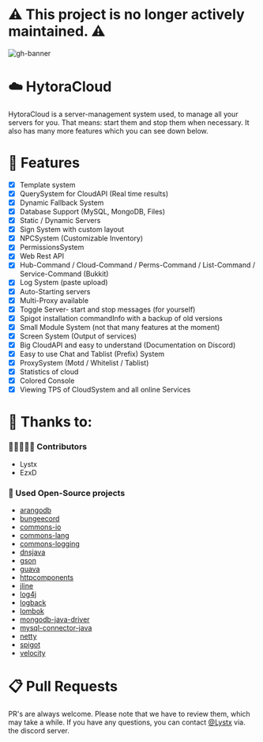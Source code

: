 # ⚠️ This project is no longer actively maintained. ⚠️
![gh-banner](https://user-images.githubusercontent.com/53837207/125361395-88250500-e36d-11eb-9a80-8381b4b98992.png)
# ☁️ HytoraCloud
HytoraCloud is a server-management system used, to manage all your servers for you. That means: start them and stop them when necessary. It also has many more features which you can see down below.
# 📑 Features
- [X] Template system
- [X] QuerySystem for CloudAPI (Real time results)
- [X] Dynamic Fallback System
- [X] Database Support (MySQL, MongoDB, Files)
- [X] Static / Dynamic Servers
- [X] Sign System with custom layout
- [X] NPCSystem (Customizable Inventory)
- [X] PermissionsSystem
- [X] Web Rest API
- [X] Hub-Command / Cloud-Command / Perms-Command / List-Command / Service-Command (Bukkit)
- [X] Log System (paste upload)
- [X] Auto-Starting servers
- [X] Multi-Proxy available
- [X] Toggle Server- start and stop messages (for yourself)
- [X] Spigot installation commandInfo with a backup of old versions
- [X] Small Module System (not that many features at the moment)
- [X] Screen System (Output of services)
- [X] Big CloudAPI and easy to understand (Documentation on Discord)
- [X] Easy to use Chat and Tablist (Prefix) System
- [X] ProxySystem (Motd / Whitelist / Tablist)
- [X] Statistics of cloud
- [X] Colored Console
- [X] Viewing TPS of CloudSystem and all online Services
# 🙏 Thanks to:
### 🧑🏻‍🤝‍🧑🏻 Contributors
* Lystx
* EzxD
### 🚧 Used Open-Source projects
* [arangodb](https://github.com/arangodb/arangodb)
* [bungeecord](https://github.com/SpigotMC/BungeeCord)
* [commons-io](https://github.com/apache/commons-io)
* [commons-lang](https://github.com/apache/commons-lang)
* [commons-logging](https://github.com/apache/commons-logging)
* [dnsjava](https://github.com/dnsjava/dnsjava)
* [gson](https://github.com/google/gson)
* [guava](https://github.com/google/guava)
* [httpcomponents](https://github.com/apache/httpcomponents-core)
* [jline](https://github.com/jline/jline3)
* [log4j](https://github.com/apache/log4j)
* [logback](https://github.com/qos-ch/logback)
* [lombok](https://github.com/projectlombok/lombok)
* [mongodb-java-driver](https://github.com/mongodb/mongo-java-driver)
* [mysql-connector-java](https://github.com/osheroff/mysql-binlog-connector-java)
* [netty](https://github.com/netty/netty)
* [spigot](https://hub.spigotmc.org/stash/projects/spigot)
* [velocity](https://github.com/VelocityPowered/Velocity)
# 📋 Pull Requests
PR's are always welcome. Please note that we have to review them, which may take a while. If you have any questions, you can contact [@Lystx](https://github.com/Lystx) via. the discord server.
